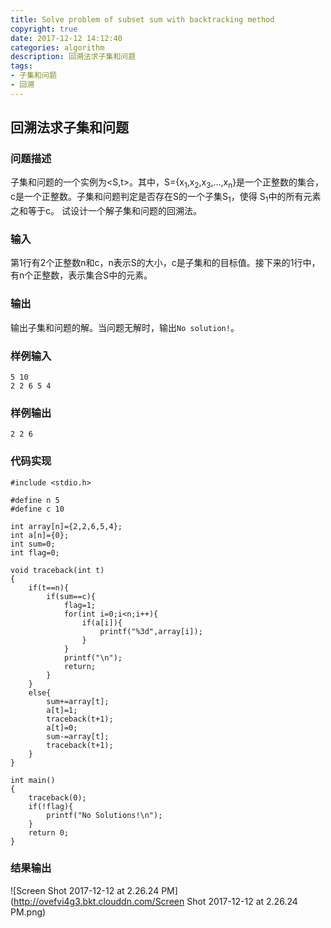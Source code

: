 ```yaml
---
title: Solve problem of subset sum with backtracking method
copyright: true
date: 2017-12-12 14:12:40
categories: algorithm
description: 回溯法求子集和问题
tags:
- 子集和问题
- 回溯
---
```


## 回溯法求子集和问题
<!--more-->

### 问题描述
子集和问题的一个实例为<S,t>。其中，S={x<sub>1</sub>,x<sub>2</sub>,x<sub>3</sub>,&hellip;,x<sub>n</sub>}是一个正整数的集合，c是一个正整数。子集和问题判定是否存在S的一个子集S<sub>1</sub>，使得 S<sub>1</sub>中的所有元素之和等于c。
试设计一个解子集和问题的回溯法。

### 输入 
第1行有2个正整数n和c，n表示S的大小，c是子集和的目标值。接下来的1行中，有n个正整数，表示集合S中的元素。

### 输出
输出子集和问题的解。当问题无解时，输出`No solution!`。

### 样例输入
```
5 10
2 2 6 5 4
```

### 样例输出
```
2 2 6
```

### 代码实现
```
#include <stdio.h>

#define n 5
#define c 10

int array[n]={2,2,6,5,4};
int a[n]={0};
int sum=0;
int flag=0;

void traceback(int t)
{
    if(t==n){
        if(sum==c){
            flag=1;
            for(int i=0;i<n;i++){
                if(a[i]){
                    printf("%3d",array[i]);
                }
            }
            printf("\n");
            return;
        }
    }
    else{
        sum+=array[t];
        a[t]=1;
        traceback(t+1);
        a[t]=0;
        sum-=array[t];
        traceback(t+1);
    }
}

int main()
{
    traceback(0);
    if(!flag){
        printf("No Solutions!\n");
    }
    return 0;
}

```

### 结果输出
![Screen Shot 2017-12-12 at 2.26.24 PM](http://ovefvi4g3.bkt.clouddn.com/Screen Shot 2017-12-12 at 2.26.24 PM.png)



